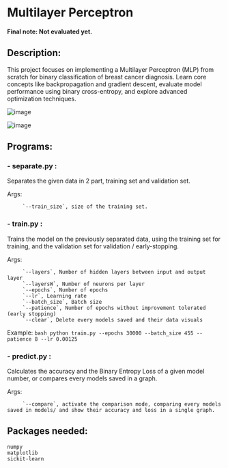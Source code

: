 # Multilayer Perceptron

**Final note: Not evaluated yet.**


## Description:
   This project focuses on implementing a Multilayer Perceptron (MLP) from scratch for binary classification of breast cancer diagnosis.
   Learn core concepts like backpropagation and gradient descent, evaluate model performance using binary cross-entropy, and explore advanced optimization techniques.


![image](https://github.com/user-attachments/assets/a413d016-557f-4962-914e-76308567e116)


![image](https://github.com/user-attachments/assets/7cdd47b4-9baf-43f9-98ac-4dbcb0c5d145)


## Programs:
### - separate.py :
   Separates the given data in 2 part, training set and validation set.
        
   Args: 
   
         `--train_size`, size of the training set.

### - train.py :
   Trains the model on the previously separated data, using the training set for training, and the validation set for validation / early-stopping.

   Args: 
   
         `--layers`, Number of hidden layers between input and output layer
         `--layersW`, Number of neurons per layer
         `--epochs`, Number of epochs
         `--lr`, Learning rate
         `--batch_size`, Batch size
         `--patience`, Number of epochs without improvement tolerated (early stopping)
         `--clear`, Delete every models saved and their data visuals
        
   Example: 
    ```bash
        python train.py --epochs 30000 --batch_size 455 --patience 8 --lr 0.00125 
    ```

### - predict.py :
   Calculates the accuracy and the Binary Entropy Loss of a given model number, or compares every models saved in a graph.
    
   Args:
   
         `--compare`, activate the comparison mode, comparing every models saved in models/ and show their accuracy and loss in a single graph.
    

## Packages needed:
    numpy
    matplotlib
    sickit-learn
